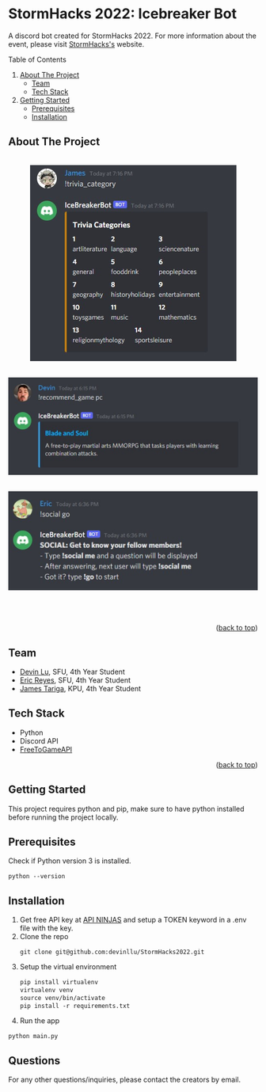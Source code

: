 <div id="top"></div>

# StormHacks 2022: Icebreaker Bot

A discord bot created for StormHacks 2022. For more information about the event, please visit [StormHacks's](https://stormhacks.com/) website.

<!-- TABLE OF CONTENTS -->
<summary>Table of Contents</summary>
<ol>
  <li>
    <a href="#about-the-project">About The Project</a>
    <ul>
      <li><a href="#team">Team</a></li>
      <li><a href="#built-with">Tech Stack</a></li>
    </ul>
  </li>
  <li>
    <a href="#getting-started">Getting Started</a>
    <ul>
      <li><a href="#prerequisites">Prerequisites</a></li>
      <li><a href="#installation">Installation</a></li>
    </ul>
  </li>
</ol>

## About The Project

<br>

<div align="center">
  <img src="images/trivia.jpg" alt="Trivia" style="margin-bottom: 30px;">
  <img src="images/recommendation.jpg" alt="Recommendation" style="margin-bottom: 30px;">
  <img src="images/breaker.jpg" alt="Social" style="margin-bottom: 50px;">
</div>
<p align="right">(<a href="#top">back to top</a>)</p>

## Team

- [Devin Lu](https://www.linkedin.com/in/devinllu/), SFU, 4th Year Student
- [Eric Reyes](https://www.linkedin.com/in/erreyess/), SFU, 4th Year Student
- [James Tariga](https://www.linkedin.com/in/james-tariga/), KPU, 4th Year Student

## Tech Stack

- Python
- Discord API
- [FreeToGameAPI](https://www.freetogame.com/api-doc)

<p align="right">(<a href="#top">back to top</a>)</p>

## Getting Started

This project requires python and pip, make sure to have python installed before running the project locally.

## Prerequisites

Check if Python version 3 is installed.

```
python --version
```

## Installation

1. Get free API key at [API NINJAS](https://api-ninjas.com/) and setup a TOKEN keyword in a .env file with the key.
2. Clone the repo
   ```
   git clone git@github.com:devinllu/StormHacks2022.git
   ```
3. Setup the virtual environment
   ```
   pip install virtualenv
   virtualenv venv
   source venv/bin/activate
   pip install -r requirements.txt
   ```
4. Run the app
  ```
  python main.py
  ```

## Questions
For any other questions/inquiries, please contact the creators by email.